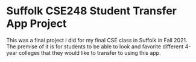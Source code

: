 # Suffolk CSE248 Student Transfer App Project

This was a final project I did for my final CSE class in Suffolk in Fall 2021. The premise of it is for students to be able to look and favorite different
4-year colleges that they would like to transfer to using this app.

